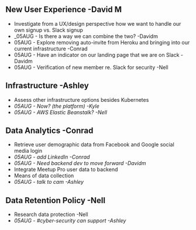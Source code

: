 ## New User Experience -David M
* Investigate from a UX/design perspective how we want to handle our own signup vs. Slack signup
 * _05AUG - Is there a way we can combine the two? -Davidm
 * 05AUG - Explore removing auto-invite from Heroku and bringing into our current infrastructure -Conrad
 * 05AUG - Have an indicator on our landing page that we are on Slack -Davidm
 * 05AUG - Verification of new member re. Slack for security -Nell

## Infrastructure -Ashley
* Assess other infrastructure options besides Kubernetes
 * _05AUG - Now? (the platform) -Kyle_
 * _05AUG - AWS Elastic Beanstalk? -Nell_

## Data Analytics -Conrad
* Retrieve user demographic data from Facebook and Google social media login
 * _05AUG - add LinkedIn -Conrad_
 * _05AUG - Need backend dev to move forward -Davidm_
* Integrate Meetup Pro user data to backend
* Means of data collection
 * _05AUG - talk to cam -Ashley_

## Data Retention Policy -Nell
* Research data protection -Nell
 * _05AUG - #cyber-security can support -Ashley_
